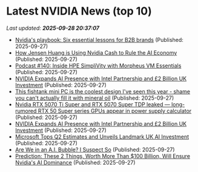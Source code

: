 # Latest NVIDIA News (top 10)
_Last updated: **2025-09-28 20:37:07**_

- [Nvidia's playbook: Six essential lessons for B2B brands](https://fastcompany.co.za/business/2025-09-27-nvidias-playbook-six-essential-lessons-for-b2b-brands/) (Published: 2025-09-27)
- [How Jensen Huang is Using Nvidia Cash to Rule the AI Economy](https://biztoc.com/x/9b44ccc194d53241) (Published: 2025-09-27)
- [Podcast #140: Inside HPE SimpliVity with Morpheus VM Essentials](https://www.storagereview.com/podcast/podcast-140-inside-hpe-simplivity-with-morpheus-vm-essentials) (Published: 2025-09-27)
- [NVIDIA Expands AI Presence with Intel Partnership and £2 Billion UK Investment](https://biztoc.com/x/e81e9a0981027d6d) (Published: 2025-09-27)
- [This fishtank mini PC is the coolest design I've seen this year - shame you can't actually fill it with mineral oil](https://www.techradar.com/pro/this-fishtank-mini-pc-is-the-coolest-design-ive-seen-this-year-shame-you-cant-actually-put-mineral-oil) (Published: 2025-09-27)
- [Nvidia RTX 5070 Ti Super and RTX 5070 Super TDP leaked — long-rumored RTX 50 Super series GPUs appear in power supply calculator](https://www.tomshardware.com/pc-components/gpus/nvidia-rtx-5070-ti-super-and-rtx-5070-super-tdp-leaked-long-rumored-rtx-50-super-series-gpus-appear-in-power-supply-calculator) (Published: 2025-09-27)
- [NVIDIA Expands AI Presence with Intel Partnership and £2 Billion UK Investment](https://consent.yahoo.com/v2/collectConsent?sessionId=1_cc-session_ca5bb8e3-ac8f-4472-a5c7-09f7602816e6) (Published: 2025-09-27)
- [Microsoft Tops Q2 Estimates and Unveils Landmark UK AI Investment](https://finance.yahoo.com/news/microsoft-tops-q2-estimates-unveils-181526462.html) (Published: 2025-09-27)
- [Are We in an A.I. Bubble? I Suspect So](https://gideons.substack.com/p/are-we-in-an-ai-bubble-i-suspect) (Published: 2025-09-27)
- [Prediction: These 2 Things, Worth More Than $100 Billion, Will Ensure Nvidia's AI Dominance](https://biztoc.com/x/d1fb937d69ca865d) (Published: 2025-09-27)
